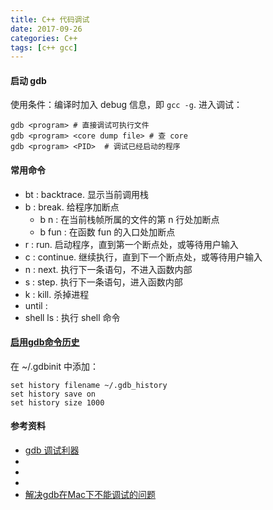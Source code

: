 ```yaml
---
title: C++ 代码调试
date: 2017-09-26
categories: C++
tags: [c++ gcc]
---
```


#### 启动 gdb
使用条件：编译时加入 debug 信息，即 `gcc -g`.
进入调试：
```shell
gdb <program> # 直接调试可执行文件
gdb <program> <core dump file> # 查 core
gdb <program> <PID>  # 调试已经启动的程序
```

#### 常用命令

- bt : backtrace. 显示当前调用栈
- b : break. 给程序加断点
  - b n : 在当前栈帧所属的文件的第 n 行处加断点
  - b fun : 在函数 fun 的入口处加断点
- r : run. 启动程序，直到第一个断点处，或等待用户输入
- c : continue. 继续执行，直到下一个断点处，或等待用户输入
- n : next. 执行下一条语句，不进入函数内部
- s : step. 执行下一条语句，进入函数内部 
- k : kill. 杀掉进程
- until : 
- shell ls : 执行 shell 命令

#### [启用gdb命令历史](https://stackoverflow.com/a/3176802/5432806)
在 ~/.gdbinit 中添加：

```shell
set history filename ~/.gdb_history
set history save on
set history size 1000
```

#### 参考资料
- [gdb 调试利器](http://linuxtools-rst.readthedocs.io/zh_CN/latest/tool/gdb.html)
- [](http://xuwenjie.blog.51cto.com/6978573/1192028)
- [](https://blogs.gnome.org/raywang/page/23/)
- [](http://www.cnblogs.com/xsln/p/gdb_instructions1.html)
- [解决gdb在Mac下不能调试的问题](https://segmentfault.com/a/1190000004136351)